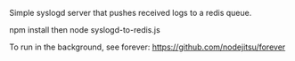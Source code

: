 Simple syslogd server that pushes received logs to a redis queue.

npm install
then
node syslogd-to-redis.js


To run in the background, see forever: https://github.com/nodejitsu/forever
